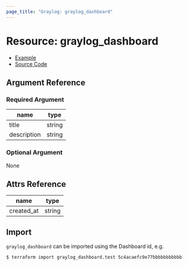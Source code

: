 ```yaml
---
page_title: "Graylog: graylog_dashboard"
---
```


# Resource: graylog_dashboard

* [Example](https://github.com/terraform-provider-graylog/terraform-provider-graylog/blob/master/examples/v0.12/dashboard.tf)
* [Source Code](https://github.com/terraform-provider-graylog/terraform-provider-graylog/blob/master/graylog/resource/dashboard/resource.go)

## Argument Reference

### Required Argument

name | type
--- | ---
title | string
description | string

### Optional Argument

None

## Attrs Reference

name | type
--- | ---
created_at | string

## Import

`graylog_dashboard` can be imported using the Dashboard id, e.g.

```console
$ terraform import graylog_dashboard.test 5c4acaefc9e77bbbbbbbbbbb
```
